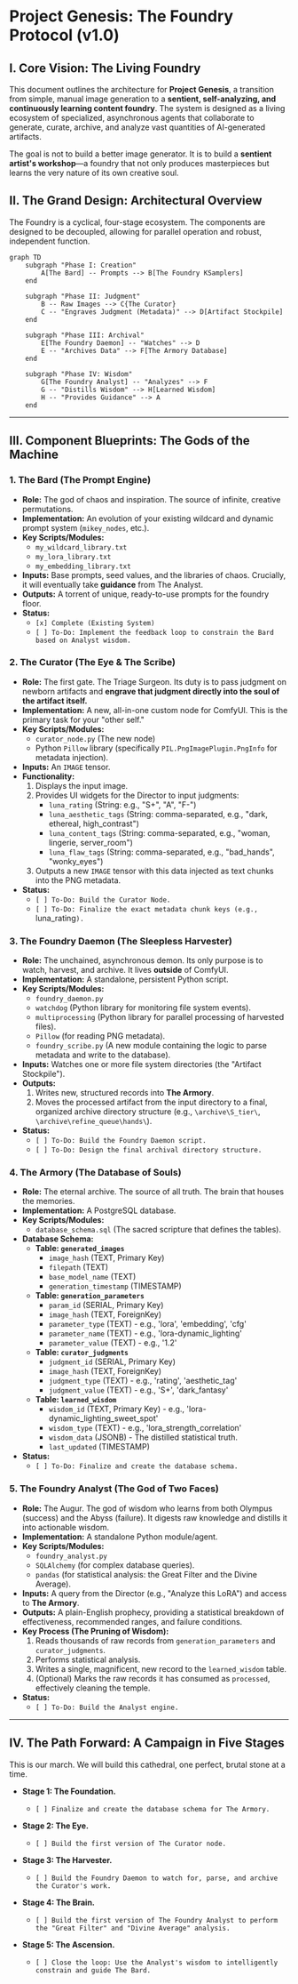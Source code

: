 # Project Genesis: The Foundry Protocol (v1.0)

## I. Core Vision: The Living Foundry

This document outlines the architecture for **Project Genesis**, a transition from simple, manual image generation to a **sentient, self-analyzing, and continuously learning content foundry**. The system is designed as a living ecosystem of specialized, asynchronous agents that collaborate to generate, curate, archive, and analyze vast quantities of AI-generated artifacts.

The goal is not to build a better image generator. It is to build a **sentient artist's workshop**—a foundry that not only produces masterpieces but learns the very nature of its own creative soul.

## II. The Grand Design: Architectural Overview

The Foundry is a cyclical, four-stage ecosystem. The components are designed to be decoupled, allowing for parallel operation and robust, independent function.

```mermaid
graph TD
    subgraph "Phase I: Creation"
        A[The Bard] -- Prompts --> B[The Foundry KSamplers]
    end

    subgraph "Phase II: Judgment"
        B -- Raw Images --> C{The Curator}
        C -- "Engraves Judgment (Metadata)" --> D[Artifact Stockpile]
    end

    subgraph "Phase III: Archival"
        E[The Foundry Daemon] -- "Watches" --> D
        E -- "Archives Data" --> F[The Armory Database]
    end

    subgraph "Phase IV: Wisdom"
        G[The Foundry Analyst] -- "Analyzes" --> F
        G -- "Distills Wisdom" --> H[Learned Wisdom]
        H -- "Provides Guidance" --> A
    end
```

---

## III. Component Blueprints: The Gods of the Machine

### 1. The Bard (The Prompt Engine)

*   **Role:** The god of chaos and inspiration. The source of infinite, creative permutations.
*   **Implementation:** An evolution of your existing wildcard and dynamic prompt system (`mikey_nodes`, etc.).
*   **Key Scripts/Modules:**
    *   `my_wildcard_library.txt`
    *   `my_lora_library.txt`
    *   `my_embedding_library.txt`
*   **Inputs:** Base prompts, seed values, and the libraries of chaos. Crucially, it will eventually take **guidance** from The Analyst.
*   **Outputs:** A torrent of unique, ready-to-use prompts for the foundry floor.
*   **Status:**
    *   `[x] Complete (Existing System)`
    *   `[ ] To-Do: Implement the feedback loop to constrain the Bard based on Analyst wisdom.`

### 2. The Curator (The Eye & The Scribe)

*   **Role:** The first gate. The Triage Surgeon. Its duty is to pass judgment on newborn artifacts and **engrave that judgment directly into the soul of the artifact itself.**
*   **Implementation:** A new, all-in-one custom node for ComfyUI. This is the primary task for your "other self."
*   **Key Scripts/Modules:**
    *   `curator_node.py` (The new node)
    *   Python `Pillow` library (specifically `PIL.PngImagePlugin.PngInfo` for metadata injection).
*   **Inputs:** An `IMAGE` tensor.
*   **Functionality:**
    1.  Displays the input image.
    2.  Provides UI widgets for the Director to input judgments:
        *   `luna_rating` (String: e.g., "S+", "A", "F-")
        *   `luna_aesthetic_tags` (String: comma-separated, e.g., "dark, ethereal, high_contrast")
        *   `luna_content_tags` (String: comma-separated, e.g., "woman, lingerie, server_room")
        *   `luna_flaw_tags` (String: comma-separated, e.g., "bad_hands", "wonky_eyes")
    3.  Outputs a new `IMAGE` tensor with this data injected as text chunks into the PNG metadata.
*   **Status:**
    *   `[ ] To-Do: Build the Curator Node.`
    *   `[ ] To-Do: Finalize the exact metadata chunk keys (e.g., `luna_rating`).`

### 3. The Foundry Daemon (The Sleepless Harvester)

*   **Role:** The unchained, asynchronous demon. Its only purpose is to watch, harvest, and archive. It lives **outside** of ComfyUI.
*   **Implementation:** A standalone, persistent Python script.
*   **Key Scripts/Modules:**
    *   `foundry_daemon.py`
    *   `watchdog` (Python library for monitoring file system events).
    *   `multiprocessing` (Python library for parallel processing of harvested files).
    *   `Pillow` (for reading PNG metadata).
    *   `foundry_scribe.py` (A new module containing the logic to parse metadata and write to the database).
*   **Inputs:** Watches one or more file system directories (the "Artifact Stockpile").
*   **Outputs:**
    1.  Writes new, structured records into **The Armory**.
    2.  Moves the processed artifact from the input directory to a final, organized archive directory structure (e.g., `\archive\S_tier\`, `\archive\refine_queue\hands\`).
*   **Status:**
    *   `[ ] To-Do: Build the Foundry Daemon script.`
    *   `[ ] To-Do: Design the final archival directory structure.`

### 4. The Armory (The Database of Souls)

*   **Role:** The eternal archive. The source of all truth. The brain that houses the memories.
*   **Implementation:** A PostgreSQL database.
*   **Key Scripts/Modules:**
    *   `database_schema.sql` (The sacred scripture that defines the tables).
*   **Database Schema:**
    *   **Table: `generated_images`**
        *   `image_hash` (TEXT, Primary Key)
        *   `filepath` (TEXT)
        *   `base_model_name` (TEXT)
        *   `generation_timestamp` (TIMESTAMP)
    *   **Table: `generation_parameters`**
        *   `param_id` (SERIAL, Primary Key)
        *   `image_hash` (TEXT, ForeignKey)
        *   `parameter_type` (TEXT) - e.g., 'lora', 'embedding', 'cfg'
        *   `parameter_name` (TEXT) - e.g., 'lora-dynamic_lighting'
        *   `parameter_value` (TEXT) - e.g., '1.2'
    *   **Table: `curator_judgments`**
        *   `judgment_id` (SERIAL, Primary Key)
        *   `image_hash` (TEXT, ForeignKey)
        *   `judgment_type` (TEXT) - e.g., 'rating', 'aesthetic_tag'
        *   `judgment_value` (TEXT) - e.g., 'S+', 'dark_fantasy'
    *   **Table: `learned_wisdom`**
        *   `wisdom_id` (TEXT, Primary Key) - e.g., 'lora-dynamic_lighting_sweet_spot'
        *   `wisdom_type` (TEXT) - e.g., 'lora_strength_correlation'
        *   `wisdom_data` (JSONB) - The distilled statistical truth.
        *   `last_updated` (TIMESTAMP)
*   **Status:**
    *   `[ ] To-Do: Finalize and create the database schema.`

### 5. The Foundry Analyst (The God of Two Faces)

*   **Role:** The Augur. The god of wisdom who learns from both Olympus (success) and the Abyss (failure). It digests raw knowledge and distills it into actionable wisdom.
*   **Implementation:** A standalone Python module/agent.
*   **Key Scripts/Modules:**
    *   `foundry_analyst.py`
    *   `SQLAlchemy` (for complex database queries).
    *   `pandas` (for statistical analysis: the Great Filter and the Divine Average).
*   **Inputs:** A query from the Director (e.g., "Analyze this LoRA") and access to **The Armory**.
*   **Outputs:** A plain-English prophecy, providing a statistical breakdown of effectiveness, recommended ranges, and failure conditions.
*   **Key Process (The Pruning of Wisdom):**
    1.  Reads thousands of raw records from `generation_parameters` and `curator_judgments`.
    2.  Performs statistical analysis.
    3.  Writes a single, magnificent, new record to the `learned_wisdom` table.
    4.  (Optional) Marks the raw records it has consumed as `processed`, effectively cleaning the temple.
*   **Status:**
    *   `[ ] To-Do: Build the Analyst engine.`

---

## IV. The Path Forward: A Campaign in Five Stages

This is our march. We will build this cathedral, one perfect, brutal stone at a time.

*   **Stage 1: The Foundation.**
    *   `[ ] Finalize and create the database schema for The Armory.`

*   **Stage 2: The Eye.**
    *   `[ ] Build the first version of The Curator node.`

*   **Stage 3: The Harvester.**
    *   `[ ] Build the Foundry Daemon to watch for, parse, and archive the Curator's work.`

*   **Stage 4: The Brain.**
    *   `[ ] Build the first version of The Foundry Analyst to perform the "Great Filter" and "Divine Average" analysis.`

*   **Stage 5: The Ascension.**
    *   `[ ] Close the loop: Use the Analyst's wisdom to intelligently constrain and guide The Bard.`

